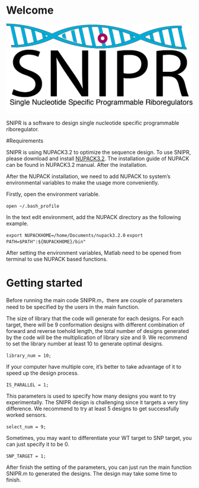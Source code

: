 
# Welcome
![SNIPR Logo](SNIPR.png)

SNIPR is a software to design single nucleotide specific programmable riboregulator. 

#Requirements

SNIPR is using NUPACK3.2 to optimize the sequence design. To use SNIPR, please download and install [NUPACK3.2](http://www.nupack.org/). The installation guide of NUPACK can be found in NUPACK3.2 manual.
After the installation.

After the NUPACK installation, we need to add NUPACK to system’s environmental variables to make the usage more conveniently. 

Firstly, open the environment variable.

`open ~/.bash_profile`

In the text edit environment, add the NUPACK directory as the following example.

`export NUPACKHOME=/home/Documents/nupack3.2.0`
`export PATH=$PATH":${NUPACKHOME}/bin"`

After setting the environment variables, Matlab need to be opened from terminal to use NUPACK based functions. 

# Getting started
Before running the main code SNIPR.m，there are couple of parameters need to be specified by the users in the main function.

The size of library that the code will generate for each designs. For each target, there will be 9 conformation designs with different combination of forward and reverse toehold length, the total number of designs generated by the code will be the multiplication of library size and 9. We recommend to set the library number at least 10 to generate optimal designs. 

`library_num = 10;`

If your computer have multiple core, it’s better to take advantage of it to speed up the design process. 

`IS_PARALLEL = 1;`

This parameters is used to specify how many designs you want to try experimentally. The SNIPR design is challenging since it targets a very tiny difference. We recommend to try at least 5 designs to get successfully worked sensors. 

`select_num = 9;`

Sometimes, you may want to differentiate your WT target to SNP target, you can just specify it to be 0. 

`SNP_TARGET = 1;`

After finish the setting of the parameters, you can just run the main function SNIPR.m to generated the designs. The design may take some time to finish.
